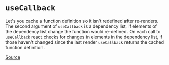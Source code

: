 # `useCallback`

Let's you cache a function definition so it isn't redefined after re-renders. The second argument of `useCallback` is a dependency list, if elements
of the dependency list change the function would re-defined. On each call to `useCallback` react checks for changes in elements in the dependency list,
if those haven't changed since the last render `useCallback` returns the cached function definition.

[Source](https://react.dev/reference/react/useCallback)